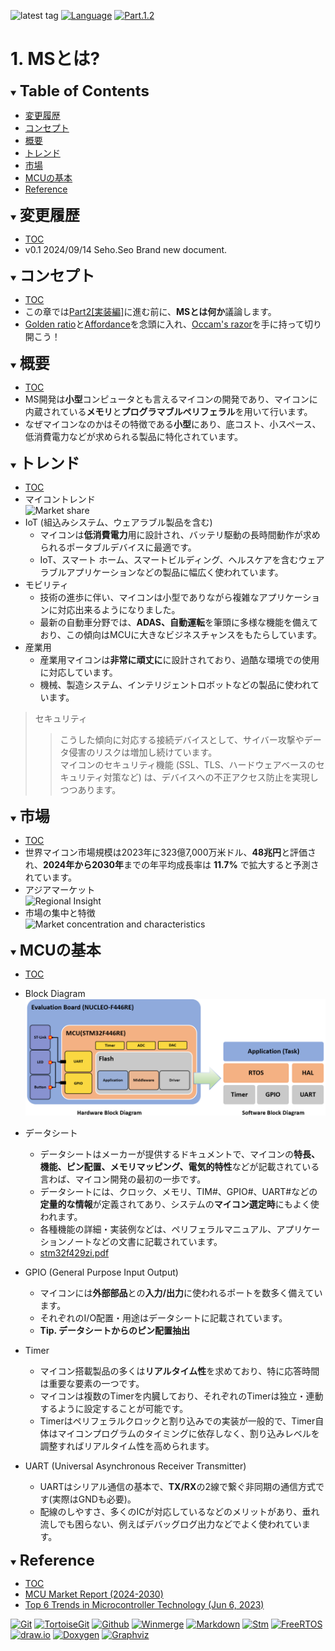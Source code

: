 ![latest tag](https://img.shields.io/github/v/tag/gtuja/CSC_MS.svg?color=brightgreen)
[![Language](https://img.shields.io/badge/%E8%A8%80%E8%AA%9E-English-brightgreen)](https://github.com/gtuja/CSC_MS/blob/main/Part1/1.What%20is%20MS_en.md)
[![Part.1.2](https://img.shields.io/badge/Part.1-2.%E7%99%BE%E8%80%83%E3%81%AF%E4%B8%80%E8%A1%8C%E3%81%AB%E5%A6%82%E3%81%8B%E3%81%9A-brightgreen)](https://github.com/gtuja/CSC_MS/blob/main/Part1/2.Hello%20MCU.md)

# 1. MSとは?

<div id="toc"></div>
<details open>
<summary><font size="5"><b>Table of Contents</b></font></summary>

- [変更履歴](#history)
- [コンセプト](#Concept)
- [概要](#Overview)
- [トレンド](#Trends)
- [市場](#Market)
- [MCUの基本](#Basic_Features)
- [Reference](#Reference)

</details>

<div id="history"></div>
<details open>
<summary><font size="5"><b>変更履歴</b></font></summary> 

- [TOC](#toc)<br>
- v0.1 2024/09/14 Seho.Seo Brand new document.

</details>

<div id="Concept"></div>
<details open>
<summary><font size="5"><b>コンセプト</b></font></summary>

- [TOC](#toc)<br>
- この章では[Part2[実装編]](https://github.com/gtuja/CSC_MS/blob/main/Part2/1.WorFlowOnGithub.md)に進む前に、**MSとは何か**議論します。
- [Golden ratio](https://en.m.wikipedia.org/wiki/Golden_ratio)と[Affordance](https://en.m.wikipedia.org/wiki/Affordance)を念頭に入れ、[Occam's razor](https://en.m.wikipedia.org/wiki/Occam%27s_razor)を手に持って切り開こう！

</details>

<div id="Overview"></div>
<details open>
<summary><font size="5"><b>概要</b></font></summary>

- [TOC](#toc)<br>
- MS開発は**小型**コンピュータとも言えるマイコンの開発であり、マイコンに内蔵されている**メモリ**と**プログラマブルペリフェラル**を用いて行います。
- なぜマイコンなのかはその特徴である**小型**にあり、底コスト、小スペース、低消費電力などが求められる製品に特化されています。

</details>

<div id="Trends"></div>
<details open>
<summary><font size="5"><b>トレンド</b></font></summary>

- [TOC](#toc)<br>
- マイコントレンド<br>
![Market share](https://www.grandviewresearch.com/static/img/research/global-microcontroller-market.png)
- IoT (組込みシステム、ウェアラブル製品を含む)
  - マイコンは**低消費電力**用に設計され、バッテリ駆動の長時間動作が求められるポータブルデバイスに最適です。
  - IoT、スマート ホーム、スマートビルディング、ヘルスケアを含むウェアラブルアプリケーションなどの製品に幅広く使われています。
- モビリティ
  - 技術の進歩に伴い、マイコンは小型でありながら複雑なアプリケーションに対応出来るようになりました。
  - 最新の自動車分野では、**ADAS、自動運転**を筆頭に多様な機能を備えており、この傾向はMCUに大きなビジネスチャンスをもたらしています。
- 産業用
  - 産業用マイコンは**非常に頑丈に**に設計されており、過酷な環境での使用に対応しています。
  - 機械、製造システム、インテリジェントロボットなどの製品に使われています。

> セキュリティ
  >> こうした傾向に対応する接続​​デバイスとして、サイバー攻撃やデータ侵害のリスクは増加し続けています。<br>
  >> マイコンのセキュリティ機能 (SSL、TLS、ハードウェアベースのセキュリティ対策など) は、デバイスへの不正アクセス防止を実現しつつあります。<br>

</details>

<div id="Market"></div>
<details open>
<summary><font size="5"><b>市場</b></font></summary>

- [TOC](#toc)<br>
- 世界マイコン市場規模は2023年に323億7,000万米ドル、**48兆円**と評価され、**2024年から2030年**までの年平均成長率は **11.7%** で拡大すると予測されています。
- アジアマーケット<br>
![Regional Insight](https://www.grandviewresearch.com/static/img/research/microcontroller-market-trends-by-region.png)
- 市場の集中と特徴<br>
![Market concentration and characteristics](https://www.grandviewresearch.com/static/img/research/microcontroller-market-concentration-characteristics.png)

</details>

<div id="Basic_Features"></div>
<details open>
<summary><font size="5"><b>MCUの基本</b></font></summary>

- [TOC](#toc)<br>
- Block Diagram<br>
 ![Block Diagram](https://github.com/gtuja/CSC_MS/blob/main/Resources/Part1/Part1_hardware_software_block_diagram.png)

- データシート
  - データシートはメーカーが提供するドキュメントで、マイコンの**特長、機能、ピン配置、メモリマッピング、電気的特性**などが記載されている言わば、マイコン開発の最初の一歩です。
  - データシートには、クロック、メモリ、TIM#、GPIO#、UART#などの**定量的な情報**が定義されてあり、システムの**マイコン選定時**にもよく使われます。  
  - 各種機能の詳細・実装例などは、ペリフェラルマニュアル、アプリケーションノートなどの文書に記載されています。
  - [stm32f429zi.pdf](https://github.com/gtuja/CSC_MS/blob/main/Resources/Part1/Part1_stm32f429zi.pdf)

- GPIO (General Purpose Input Output)
  - マイコンには**外部部品**との**入力/出力**に使われるポートを数多く備えています。
  - それぞれのI/O配置・用途はデータシートに記載されています。
  - **Tip. データシートからのピン配置抽出**

- Timer 
  - マイコン搭載製品の多くは**リアルタイム性**を求めており、特に応答時間は重要な要素の一つです。
  - マイコンは複数のTimerを内臓しており、それぞれのTimerは独立・連動するように設定することが可能です。
  - Timerはペリフェラルクロックと割り込みでの実装が一般的で、Timer自体はマイコンプログラムのタイミングに依存しなく、割り込みレベルを調整すればリアルタイム性を高められます。

- UART (Universal Asynchronous Receiver Transmitter)
  - UARTはシリアル通信の基本で、**TX/RX**の2線で繋ぐ非同期の通信方式です(実際はGNDも必要)。
  - 配線のしやすさ、多くのICが対応しているなどのメリットがあり、垂れ流しでも困らない、例えばデバッグログ出力などでよく使われています。

</details>


<div id="Reference"></div>
<details open>
<summary><font size="5"><b>Reference</b></font></summary>

- [TOC](#toc)<br>
- [MCU Market Report (2024-2030)](https://www.grandviewresearch.com/industry-analysis/microcontroller-market)
- [Top 6 Trends in Microcontroller Technology (Jun 6, 2023)](https://octopart.com/pulse/p/top-6-trends-microcontroller-technology)

[![Git](https://img.shields.io/badge/Git-brightgreen?style=flat&logo=Git&logoColor=%23F05032&labelColor=white)](https://git-scm.com/)
[![TortoiseGit](https://img.shields.io/badge/TortoiseGit-brightgreen?style=flat)](https://tortoisegit.org/)
[![Github](https://img.shields.io/badge/Github-brightgreen?style=flat&logo=github&logoColor=%23181717&labelColor=white)](https://github.com/)
[![Winmerge](https://img.shields.io/badge/Winmerge-brightgreen?style=flat
)](https://winmerge.org/)
[![Markdown](https://img.shields.io/badge/Markdown-brightgreen?style=flat&logo=markdown&logoColor=%23000000&labelColor=white)](https://daringfireball.net/projects/markdown/)
[![Stm](https://img.shields.io/badge/Stm-brightgreen?style=flat&logo=stmicroelectronics&logoColor=%2303234B&labelColor=white)](https://www.st.com/en/development-tools/stm32cubeide.html)
[![FreeRTOS](https://img.shields.io/badge/FreeRTOS-brightgreen?style=flat)](https://www.freertos.org/)
[![draw.io](https://img.shields.io/badge/Drawio-brightgreen?style=flat&logo=diagramsdotnet&logoColor=%23F08705&labelColor=white)](https://app.diagrams.net/)
[![Doxygen](https://img.shields.io/badge/Doxygen-brightgreen?style=flat)](https://www.doxygen.nl/)
[![Graphviz](https://img.shields.io/badge/Graphviz-brightgreen?style=flat)](https://graphviz.org/)

</details>
